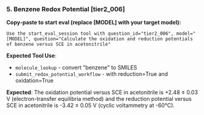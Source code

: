 ### 5. Benzene Redox Potential [tier2_006]

**Copy-paste to start eval (replace [MODEL] with your target model):**
```
Use the start_eval_session tool with question_id="tier2_006", model="[MODEL]", question="Calculate the oxidation and reduction potentials of benzene versus SCE in acetonitrile"
```

**Expected Tool Use**:
- `molecule_lookup` - convert "benzene" to SMILES
- `submit_redox_potential_workflow` - with reduction=True and oxidation=True

**Expected**: The oxidation potential versus SCE in acetonitrile is +2.48 ± 0.03 V (electron-transfer equilibria method) and the reduction potential versus SCE in acetonitrile is -3.42 ± 0.05 V (cyclic voltammetry at -60°C).
